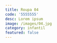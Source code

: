 ```yaml
---
title: Roupa 04
code: '5555555'
desc: Lorem ipsum
image: /images/04.jpg
category: infantil
featured: false
---
```

